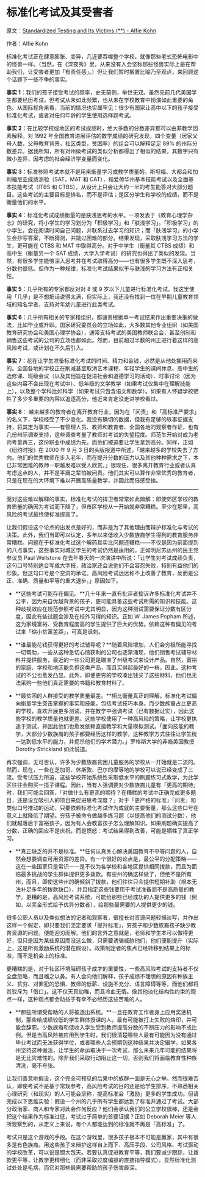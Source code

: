 # 标准化考试及其受害者

原文：[Standardized Testing and Its Victims (**) - Alfie Kohn](https://www.alfiekohn.org/article/standardized-testing-victims/)

作者：Alfie Kohn

标准化考试正在肆意膨胀、变异，几近要吞噬整个学校，就像那些老式恐怖电影中的怪兽一样。（当然，在《深夜秀》里，从来没有人会坚称那些怪兽实际上是在帮助我们，让受害者更加「有责任感」。）但让我们暂时搁置比喻乃至观点，来回顾这个话题下一些不争的事实。

**事实 1**：我们的孩子接受考试的频率，史无前例，举世无双。虽然先前几代美国学生都要经历考试，但考试从未如此频繁，也从未在学校教育中扮演如此重要的角色。从国际视角来看，当前的情况也实属罕见：很少有国家让高中以下的孩子接受标准化考试，或者对任何年龄的学生使用选择题考试。

**事实 2**：在比较学校或地区的考试成绩时，绝大多数的分数差异都可以由非教学因素解释。对 1992 年全国教育进展评估的数学成绩的研究发现，四个变量（居家父母人数，父母教育背景，社区类型，贫困率）的组合可以解释足足 89% 的州际分数差异。据我所知，所有对州级考试的类似分析都得出了相似的结果，其数字只有微小差异，因考虑的社会经济学变量而变化。

**事实 3**：标准参照考试本就不是用来衡量学习或教学质量的。斯坦福、大都会和加利福尼亚成绩测验（SAT，MAT 和 CAT），和爱荷华州基本技能考试以及全面基本技能考试（ITBS 和 CTBS），从设计上只会让大约一半的考生能答对大部分题目。这些考试的主要目标是排名，而不是评估；是区分学生和学校的成绩，而不是衡量他们的水平。

**事实 4**：标准化考试成绩衡量的是肤浅思考的水平。一项发表于《教育心理学杂志》的研究，将小学生的学习划分为「积极学习」和「肤浅学习」。「积极学习」的小学生，会在阅读时问自己问题，并联系过去学习的知识；而「肤浅学习」的小学生会抄写答案，不断猜测，并跳过困难的部分。结果发现，采取肤浅学习方法的学生，更可能在 CTBS 和 MAT 中取得高分。对于中学生（衡量其 CTBS 成绩）和高中生（衡量另一个 SAT 成绩，大学入学考试）的研究也得出了类似的发现。当然，有很多学生能够深入思考并在考试取得高分——也有很多学生既不深入思考，分数也很低。但作为一种规律，标准化考试结果似乎与肤浅的学习方法有正相关性。

**事实 5**：几乎所有的专家都反对对 8 或 9 岁以下儿童进行标准化考试。我这里使用「几乎」是不想把话说得太满，但实际上，我还没有找到一位在早期儿童教育领域的知名学者，支持对年幼儿童进行此类考试。

**事实 6**：几乎所有相关的专家和组织，都谴责根据单一考试结果作出重要决策的做法，比如毕业或升职。国家研究委员会的立场如此，大多数其他专业组织（如美国教育研究协会和美国心理学协会），通常支持考试的美国教师联合会，甚至创制和销售这些考试的公司的立场也都如此。然而，目前超过半数的州正进行着这样的高风险考试，或计划在不久后引入。

**事实 7**：花在让学生准备标准化考试的时间、精力和金钱，必然是从他处挪用而来的。全国各地的学校正在削减甚至取消艺术课程、年轻学生的课间休息、高中生的选修课、班级会议（以及其他旨在促进社会和道德学习的活动）、时事讨论（因为这些内容不会出现在考试中）、低年级的文学教学（如果考试仅集中在理解技能上），以及整个学科比如科学（如果考试只包含语文和数学）。如果有人怀疑学校牺牲了多少多重要的内容以追逐高分，他近来肯定没走进学校看过。

**事实 8**： 越来越多的教育者在离开教育行业，因为在「问责」和「高标准严要求」的名义下，学校经受了不少变化。我没有确切的数据，但我有足够的轶事证据支持，将其定为事实——有管理人员、教师和教育者、全国各地的观察者作证，也有几份州际调查支持，这些调查考量了教师对考试的失望程度。师范生开始对成为老师考量再三，这份职业中成绩为先，而他们被迫要让学生拿到高分。同样，正如《纽约时报》在 2000 年 9 月 3 日的头版报道中所述，「越来越多的学校失去了方向。他们的优秀教师在步入老年，而在提升分数的压力以及其他种种需求之下，本已非常困难的教师一职越发难以受人欣赏。」很现任，很多离开教育行业或者认真考虑这点的人，并不是平庸之辈怕被问责。他们其实可以算作非常优秀的教育者，只是在现在的大环境下难以开展高质量教学，并因此而倍感受挫。

*****

面对这些难以解释的事实，标准化考试的捍卫者常常如此辩解：即使郊区学校的教育质量的确因为考试而下降了，但市区学校从一开始就非常糟糕。至少在那里，高风险的考试最终使标准提高了。

让我们假设这个论点的出发点是好的，而非是为了其他理由而辩护标准化与考试的决策。此外，我们当即可以认定，多年以来低收入少数族裔学生得到的教育服务非常糟糕。问题在于标准化考试这个解药其实比问题还糟糕——不仅是因为前面提到的八点事实，这些事实对城区学生的考试仍然是适用的。正如明尼苏达州的民主党参议员 Paul Wellstone 在去年春天的一次演讲中所说：「让学生对考试成绩负责，这句口号特别适合写成大字报，政治家还会说他们不会容忍失败，特别有益他们的形象。但这句口号是个空洞的承诺。高风险考试远远称不上改善了教育，反而是公正、准确、质量和平等的重大退步。」原因如下。

- **这些考试可能存在偏见。**几十年来一直有批评者控诉许多标准化考试并不公平，因为来自优越背景的孩子，更可能具备这些考试所需的知识和技能。这种歧视效应在规范参照考试中尤其明显，因为这种测试需要保证分数有区分度，因此有些试题会涉及在校外习得的知识。正如 W. James Popham 所述，这为家境富裕、受教育程度高的学生提供了巨大的优势。依赖这种有偏见的考试来「缩小贫富差距」，可真是讽刺。

- **谁最能花钱获得更好的考试辅导呢？**随着风险增加，人们会穷极所能寻找一切帮助，一些从这种急切心情获利的公司也逐渐涌现，他们销售考试辅导材料并提供服务，最近的一些公司更是瞄准了州级考试来设计产品。自然，富裕的家庭、学校和地区能负担这类产品，而且买得起最好的一档，因此，这种考试的不公也愈发凸显。此外，即便更穷的学校凑出钱买了这些材料，他们也无法采购一些他们真正需要的书籍和教育材料了。

- **最贫困的人群接受的教学质量最差。**相比衡量真正的理解，标准化考试偏向衡量学生突击掌握的事实和技能，包括考试技巧本身。而少数族裔占比更高的学校，喜欢开展更多测试，并在教学中强调考试（已有数据证实），因此这些学校的教学质量也就更差。这些学校使用了一种高风险的策略，让学校更执迷于测试，并因此他们也愈发依赖直接教学和大量模拟测试。「面向技能的教学，大部分少数族裔的孩子都要经历这样的教学，这种教学方式往往让学生统一达到低水平的能力，并扼杀他们的学术潜力。」罗格斯大学的非裔美国教授 Dorothy Strickland 如此说道。

再次强调，无可否认，许多为少数族裔贫困儿童服务的学校从一开始就是二流的。然而，现在，一些在芝加哥、休斯敦、巴尔的摩等地的学校可以说已经变成了三流。受考试压力所迫，这些学校开始系统性采取低水平的刷题练习式教学，为此学区往往会购买一揽子课程。因此，当有人强调要对少数族裔儿童有「更高的期待」时，我们可能会回答，「对做什么有更高的期待？在糟糕的考试中正确完成更多题目，还是设立吸引人的项目来促进思考深度？」对于「更严格的标准」「问责」和类似口号推动的运动，只要依赖标准化考试作为成就的主要衡量，那么这些口号在意义上就降低了期望。穷孩子被命令做越多练习题（以提高他们的测试分数），他们就越落后于富裕孩子，因为有人会教富孩子怎么理解知识。如果刷题确实提高了分数，正确的回应不是庆祝，而是愤怒：考试结果得到改善，可能是牺牲了真正学习。

- **真正缺乏的并不是标准。**任何认真关心解决美国教育不平等问题的人，自然会想要调查可用资源的差异。有一个很好的论点是，最公平的分配策略——这在一些国家只是常识——是不仅为各学校和各地区提供相同拨款，而且为面临最多挑战的学生群体提供更多拨款。有些州的确这样做了，但绝不是所有州，而且，即使这些州的确倾斜了拨款，他们往往只会提供短期补助（根本无法补足多年的拨款缺口），并且指定这些钱要用于考试准备而不是高质量的教学。更糟的是，高风险考试系统，可能给那些已经成功的人提供更多的钱（例如，以奖金形式给予优异分数者），给那些最需要的人提供更少的钱。

很多公职人员以及类似想法的记者和观察者，很擅长对资源问题轻描淡写，并作出这样一个假定，即只要我们坚定要求「提升标准」，穷孩子和少数族裔孩子缺少教育资源的问题，便能迎刃而解。他们的言外之意就是，老师和学生本可以做得更好，但只是因为某些原因而没这么做，只需要诱骗威胁他们，他们便能提升（实际上，这是所有激励系统的潜在假设）。政策制定者的焦点已经转移到结果上的标准，而不是机会上的标准。

更糟糕的是，对于社区环境阻碍孩子成才的重要性，一些高风险考试的支持者不仅全盘忽略，而且嗤之以鼻。有人会向他们解释，孩子成绩不理想的原因有种族主义、贫穷、对罪犯的恐惧、教师的低薪、设施不充分、语言障碍等等，而他们都将其驳斥为「借口」。这不仅天真幼稚，而且冷血无情。像其他淡化结构性约束的观点一样，这种观点都会助益于有幸不必经历这些苦难的人。

- **那些所谓受帮助的人将被逐出系统。**一旦在教育工作者身上应用奖惩机制，那些给成绩较低的学生群体授课的人，最有可能被打上失败的烙印，并可能会辞职。少数族裔和低收入学生受到教师提高分数的不断压力的影响不成比例。但是当高风险被应用到学生时，我们很清楚哪些人最有可能因为没有通过毕业考试而无法获得学位，或者哪些人会预期到这种结果并决定辍学。如果各州坚持这种做法，让学生的命运取决于一次考试，那么未来几年可能的结果将是无比灾难性的。除非我们采取行动阻止这一切，否则我们将面临教育性种族清洗，毫不夸张。

让我们善意地假设，这个完全可预见的后果中的族群一面是无心之举。然而很难否认，即使考试不是基于常规参考，高风险考试的目的还是给学生排序。不熟悉相关心理研究（和现实）的人可能会坚称，提高标准会「激励」更多的学生成功。但请完成以下思维实验：假设一个州的几乎所有学生都达到了标准并通过了考试。大部分政治家、商人和专家对此会作何反应？他们会承认我们的公立学校很棒，还是会把这个结果作为标准过低，考试过于简单的首要证据？正如 Deborah Meier 等人所观察到的，从定义上来说，每个人都能达到的标准就不再是「高标准」了。

考试只是这个游戏的手段。在这个游戏里，很多孩子根本不可能是赢家，其中有很多是有色族裔。用这些孩子来辩护这样自上而下、高压手段、公司风格、考试驱动的学校改革，可以说是胆大包天。若要认真促进教育平等，我们要减少跟踪，让拨款更平等，让教学更精细化（而非采取过度编排的直接指导模式）。显然标准化测试处处是毛病，而它对那些最需要帮助的孩子伤害最深。